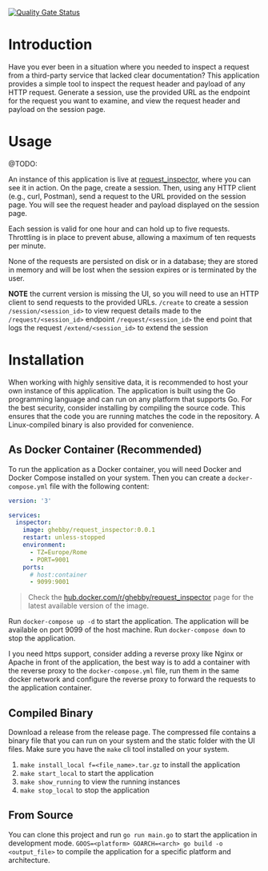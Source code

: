 [![Quality Gate Status](https://sonar.ga-dns.com/api/project_badges/measure?project=requestinspector&metric=alert_status&token=sqb_a26587bad346841e0e0cb411b6a289d8b078b54a)](https://sonar.ga-dns.com/dashboard?id=requestinspector)

# Introduction

Have you ever been in a situation where you needed to inspect a request from a third-party service that lacked clear documentation? This application provides a simple tool to inspect the request header and payload of any HTTP request. Generate a session, use the provided URL as the endpoint for the request you want to examine, and view the request header and payload on the session page.

# Usage
@TODO: 

An instance of this application is live at [request_inspector](http://request_inspector.ga-dns.com/), where you can see it in action. On the page, create a session. Then, using any HTTP client (e.g., curl, Postman), send a request to the URL provided on the session page. You will see the request header and payload displayed on the session page.

Each session is valid for one hour and can hold up to five requests. Throttling is in place to prevent abuse, allowing a maximum of ten requests per minute. 

None of the requests are persisted on disk or in a database; they are stored in memory and will be lost when the session expires or is terminated by the user.

**NOTE** 
the current version is missing the UI, so you will need to use an HTTP client to send requests to the provided URLs.
`/create` to create a session
`/session/<session_id>` to view request details made to the `/request/<session_id>` endpoint
`/request/<session_id>` the end point that logs the request
`/extend/<session_id>` to extend the session

# Installation 
When working with highly sensitive data, it is recommended to host your own instance of this application. The application is built using the Go programming language and can run on any platform that supports Go. For the best security, consider installing by compiling the source code. This ensures that the code you are running matches the code in the repository. A Linux-compiled binary is also provided for convenience.

## As Docker Container (Recommended)

To run the application as a Docker container, you will need Docker and Docker Compose installed on your system.
Then you can create a `docker-compose.yml` file with the following content:

```yaml
version: '3'

services:
  inspector:
    image: ghebby/request_inspector:0.0.1
    restart: unless-stopped  
    environment:
      - TZ=Europe/Rome
      - PORT=9001
    ports:
      # host:container
      - 9099:9001
```

> Check the [hub.docker.com/r/ghebby/request_inspector](https://hub.docker.com/r/ghebby/request_inspector) page for the latest available version of the image.

Run `docker-compose up -d` to start the application. The application will be available on port 9099 of the host machine.
Run `docker-compose down` to stop the application.

I you need https support, consider adding a reverse proxy like Nginx or Apache in front of the application, the best way is to add a container with the reverse proxy to the `docker-compose.yml` file, run them in the same docker network and configure the reverse proxy to forward the requests to the application container.

## Compiled Binary

Download a release from the release page. The compressed file contains a binary file that you can run on your system and the static folder with the UI files.
Make sure you have the `make` cli tool installed on your system.
1.  `make install_local f=<file_name>.tar.gz` to install the application
2.  `make start_local` to start the application
3.  `make show_running` to view the running instances 
4.  `make stop_local` to stop the application

## From Source 

You can clone this project and run `go run main.go` to start the application in development mode.
`GOOS=<platform> GOARCH=<arch> go build -o <output_file>` to compile the application for a specific platform and architecture.


